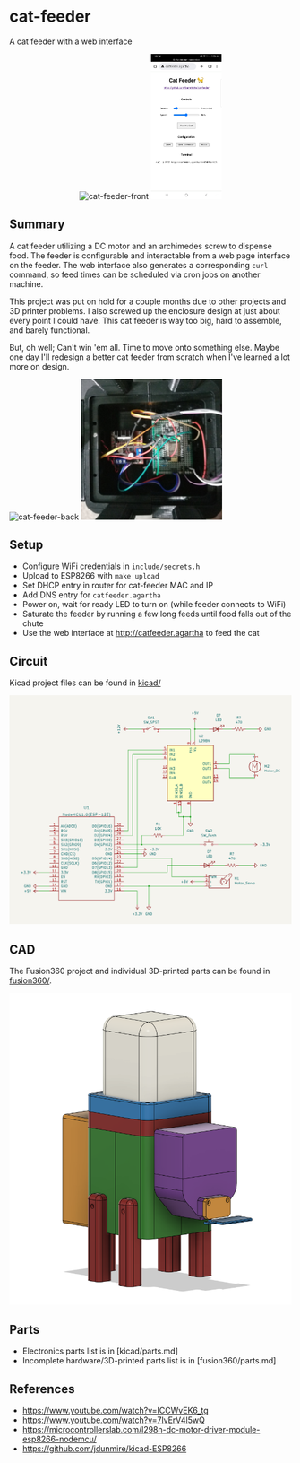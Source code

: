 # cat-feeder

A cat feeder with a web interface

<p align="middle">
  <img src="images/cat-feeder-front.jpg" alt="cat-feeder-front" width="50%" height="50%"/>
  <img src="images/web-interface.jpg" alt="web-interface" width="25%" height="25%"/>
</p>

## Summary

A cat feeder utilizing a DC motor and an archimedes screw to dispense food.
The feeder is configurable and interactable from a web page interface on the feeder.
The web interface also generates a corresponding `curl` command, so feed times can be scheduled via cron jobs on another machine.

This project was put on hold for a couple months due to other projects and 3D printer problems.
I also screwed up the enclosure design at just about every point I could have.
This cat feeder is way too big, hard to assemble, and barely functional.

But, oh well; Can't win 'em all. Time to move onto something else.
Maybe one day I'll redesign a better cat feeder from scratch when I've learned a lot more on design.

<img src="images/cat-feeder-back.jpg" alt="cat-feeder-back" width="50%" height="50%"/>

<img src="images/cat-feeder-bottom.jpg" alt="cat-feeder-bottom" width="50%" height="50%"/>

## Setup

- Configure WiFi credentials in `include/secrets.h`
- Upload to ESP8266 with `make upload`
- Set DHCP entry in router for cat-feeder MAC and IP
- Add DNS entry for `catfeeder.agartha`
- Power on, wait for ready LED to turn on (while feeder connects to WiFi)
- Saturate the feeder by running a few long feeds until food falls out of the chute
- Use the web interface at http://catfeeder.agartha to feed the cat

## Circuit

Kicad project files can be found in [kicad/](kicad/)

![images/schematic-cropped.png](images/schematic-cropped.png)

## CAD

The Fusion360 project and individual 3D-printed parts can be found in [fusion360/](fusion360/).

![images/fusion360-final.png](images/fusion360-final.png)

## Parts

- Electronics parts list is in [kicad/parts.md]
- Incomplete hardware/3D-printed parts list is in [fusion360/parts.md]

## References

- https://www.youtube.com/watch?v=ICCWvEK6_tg
- https://www.youtube.com/watch?v=7lvErV4l5wQ
- https://microcontrollerslab.com/l298n-dc-motor-driver-module-esp8266-nodemcu/
- https://github.com/jdunmire/kicad-ESP8266
